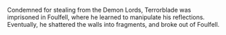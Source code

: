 Condemned for stealing from the Demon Lords, Terrorblade was imprisoned in Foulfell, where he learned to manipulate his reflections. Eventually, he shattered the walls into fragments, and broke out of Foulfell.
